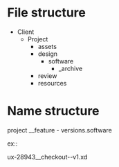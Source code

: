 # File structure

* Client
  * Project
    * assets
    * design
      * software
        * _archive
    * review
    * resources

# Name structure

project __feature - versions.software

ex::

ux-28943__checkout--v1.xd